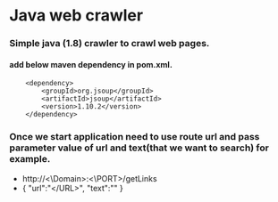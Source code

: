 # Java web crawler
### Simple java (1.8) crawler to crawl web pages.
#### add below maven dependency in pom.xml.
>		
		<dependency>
			<groupId>org.jsoup</groupId>
			<artifactId>jsoup</artifactId>
			<version>1.10.2</version>
		</dependency>
		
 ### Once we start application need to use route url and  pass parameter value of url and text(that we want to search) for example.
* http://<\Domain\>:<\PORT\>/getLinks <br />
* {
	"url":"</URL\>",
	"text":"<TEXT>"
   }

